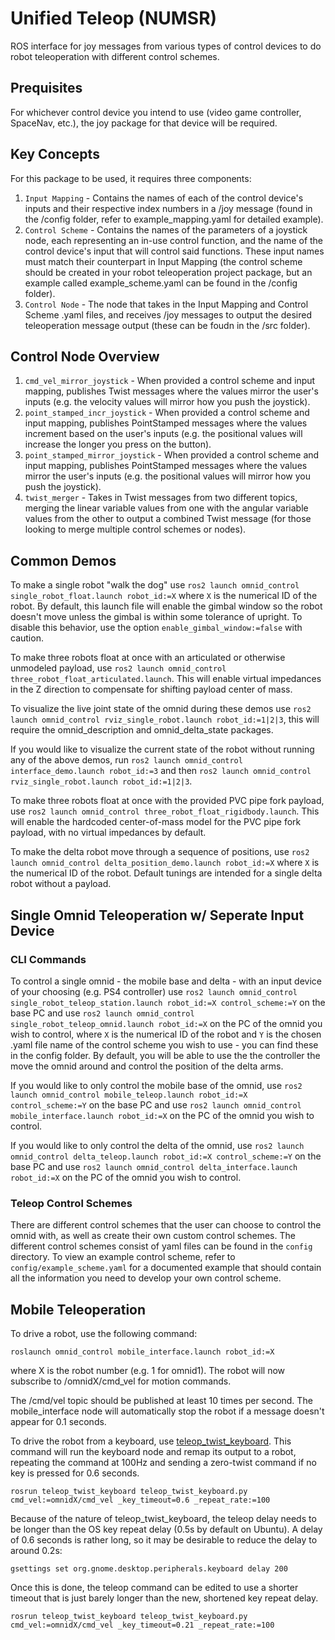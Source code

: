 # Unified Teleop (NUMSR)
ROS interface for joy messages from various types of control devices to do robot teleoperation with different control schemes.

## Prequisites
For whichever control device you intend to use (video game controller, SpaceNav, etc.), the joy package for that device will be required.

## Key Concepts
For this package to be used, it requires three components:
1. `Input Mapping`  - Contains the names of each of the control device's inputs and their respective index numbers in a /joy message (found in the /config folder, refer to example_mapping.yaml for detailed example).
2. `Control Scheme` - Contains the names of the parameters of a joystick node, each representing an in-use control function, and the name of the control device's input that will control said functions. These input names must match their counterpart in Input Mapping (the control scheme should be created in your robot teleoperation project package, but an example called example_scheme.yaml can be found in the /config folder).
3. `Control Node`   - The node that takes in the Input Mapping and Control Scheme .yaml files, and receives /joy messages to output the desired teleoperation message output (these can be foudn in the /src folder).

## Control Node Overview
1. `cmd_vel_mirror_joystick`        - When provided a control scheme and input mapping, publishes Twist messages where the values mirror the user's inputs (e.g. the velocity values will mirror how you push the joystick).
2. `point_stamped_incr_joystick`    - When provided a control scheme and input mapping, publishes PointStamped messages where the values increment based on the user's inputs (e.g. the positional values will increase the longer you press on the button).
3. `point_stamped_mirror_joystick`  - When provided a control scheme and input mapping, publishes PointStamped messages where the values mirror the user's inputs (e.g. the positional values will mirror how you push the joystick).
4. `twist_merger`                   - Takes in Twist messages from two different topics, merging the linear variable values from one with the angular variable values from the other to output a combined Twist message (for those looking to merge multiple control schemes or nodes).

## Common Demos
To make a single robot "walk the dog" use `ros2 launch omnid_control single_robot_float.launch robot_id:=X` where `X` is the numerical ID of the robot.
By default, this launch file will enable the gimbal window so the robot doesn't move unless the gimbal is within some tolerance of upright. To disable this behavior, use the option `enable_gimbal_window:=false` with caution.

To make three robots float at once with an articulated or otherwise unmodeled payload, use `ros2 launch omnid_control three_robot_float_articulated.launch`.
This will enable virtual impedances in the Z direction to compensate for shifting payload center of mass.

To visualize the live joint state of the omnid during these demos use `ros2 launch omnid_control rviz_single_robot.launch robot_id:=1|2|3`, this will require the omnid_description and omnid_delta_state packages.

If you would like to visualize the current state of the robot without running any of the above demos, run `ros2 launch omnid_control interface_demo.launch robot_id:=3` and then `ros2 launch omnid_control rviz_single_robot.launch robot_id:=1|2|3`.

To make three robots float at once with the provided PVC pipe fork payload, use `ros2 launch omnid_control three_robot_float_rigidbody.launch`. This will
enable the hardcoded center-of-mass model for the PVC pipe fork payload, with no virtual impedances by default.

To make the delta robot move through a sequence of positions, use `ros2 launch omnid_control delta_position_demo.launch robot_id:=X` where `X` is the numerical
ID of the robot. Default tunings are intended for a single delta robot without a payload.

## Single Omnid Teleoperation w/ Seperate Input Device
### CLI Commands
To control a single omnid - the mobile base and delta - with an input device of your choosing (e.g. PS4 controller) use `ros2 launch omnid_control single_robot_teleop_station.launch robot_id:=X control_scheme:=Y` on the base PC and use `ros2 launch omnid_control single_robot_teleop_omnid.launch robot_id:=X` on the PC of the omnid you wish to control, where `X` is the numerical ID of the robot and `Y` is the chosen .yaml file name of the control scheme you wish to use - you can find these in the config folder.
By default, you will be able to use the the controller the move the omnid around and control the position of the delta arms.

If you would like to only control the mobile base of the omnid, use `ros2 launch omnid_control mobile_teleop.launch robot_id:=X control_scheme:=Y` on the base PC and use `ros2 launch omnid_control mobile_interface.launch robot_id:=X` on the PC of the omnid you wish to control.

If you would like to only control the delta of the omnid, use `ros2 launch omnid_control delta_teleop.launch robot_id:=X control_scheme:=Y` on the base PC and use `ros2 launch omnid_control delta_interface.launch robot_id:=X` on the PC of the omnid you wish to control.

### Teleop Control Schemes
There are different control schemes that the user can choose to control the omnid with, as well as create their own custom control schemes.
The different control schemes consist of yaml files can be found in the `config` directory.
To view an example control scheme, refer to `config/example_scheme.yaml` for a documented example that should contain all the information you need to develop your own control scheme.

## Mobile Teleoperation
To drive a robot, use the following command:

`roslaunch omnid_control mobile_interface.launch robot_id:=X`

where X is the robot number (e.g. 1 for omnid1). The robot will now subscribe to /omnidX/cmd_vel for motion commands.

The /cmd/vel topic should be published at least 10 times per second. The mobile_interface node will automatically stop the robot
if a message doesn't appear for 0.1 seconds.

To drive the robot from a keyboard, use [teleop_twist_keyboard](https://github.com/ros-teleop/teleop_twist_keyboard). This command will run the keyboard node and remap its output to a robot, repeating the command at 100Hz and sending a zero-twist command if no key is pressed for 0.6 seconds.

`rosrun teleop_twist_keyboard teleop_twist_keyboard.py cmd_vel:=omnidX/cmd_vel _key_timeout=0.6 _repeat_rate:=100`

Because of the nature of teleop_twist_keyboard, the teleop delay needs to be longer than the OS key repeat delay (0.5s by default on Ubuntu). A delay of 0.6 seconds is rather long, so it may be desirable to reduce the delay to around 0.2s:

`gsettings set org.gnome.desktop.peripherals.keyboard delay 200`

Once this is done, the teleop command can be edited to use a shorter timeout that is just barely longer than the new, shortened key repeat delay.

`rosrun teleop_twist_keyboard teleop_twist_keyboard.py cmd_vel:=omnidX/cmd_vel _key_timeout=0.21 _repeat_rate:=100`

